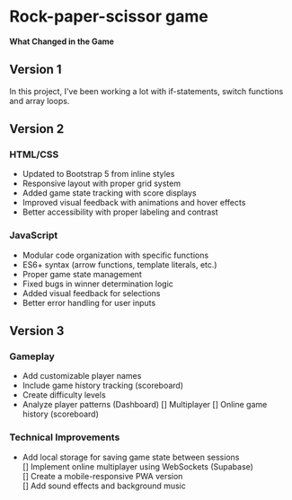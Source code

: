 # Rock-paper-scissor game
**What Changed in the Game**
## Version 1
In this project, I've been working a lot with if-statements, switch functions and array loops.

## Version 2
### HTML/CSS

- Updated to Bootstrap 5 from inline styles  
- Responsive layout with proper grid system  
- Added game state tracking with score displays  
- Improved visual feedback with animations and hover effects  
- Better accessibility with proper labeling and contrast

### JavaScript

- Modular code organization with specific functions  
- ES6+ syntax (arrow functions, template literals, etc.)  
- Proper game state management  
- Fixed bugs in winner determination logic  
- Added visual feedback for selections  
- Better error handling for user inputs

## Version 3
### Gameplay

- Add customizable player names  
- Include game history tracking (scoreboard)  
- Create difficulty levels 
- Analyze player patterns (Dashboard)
[] Multiplayer
[] Online game history (scoreboard)

### Technical Improvements

- Add local storage for saving game state between sessions  
[] Implement online multiplayer using WebSockets (Supabase)  
[] Create a mobile-responsive PWA version  
[] Add sound effects and background music  